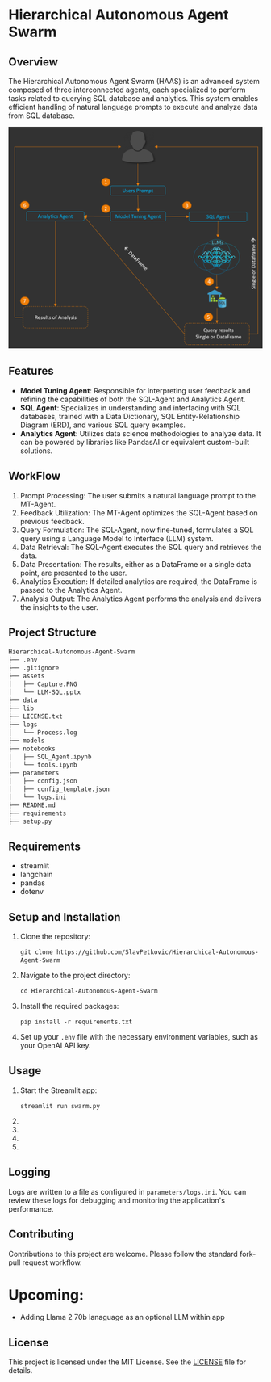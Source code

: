 
# Hierarchical Autonomous Agent Swarm

## Overview
The Hierarchical Autonomous Agent Swarm (HAAS) is an advanced system composed of three interconnected agents, 
each specialized to perform tasks related to querying SQL database and analytics. 
This system enables efficient handling of natural language prompts to execute and analyze data from SQL database.

![Diagram.PNG](assets%2FDiagram.PNG)
## Features
- **Model Tuning Agent**: Responsible for interpreting user feedback and refining the capabilities of both the SQL-Agent and Analytics Agent.
- **SQL Agent**: Specializes in understanding and interfacing with SQL databases, trained with a Data Dictionary, SQL Entity-Relationship Diagram (ERD), and various SQL query examples.
- **Analytics Agent**: Utilizes data science methodologies to analyze data. It can be powered by libraries like PandasAI or equivalent custom-built solutions.

## WorkFlow
1. Prompt Processing: The user submits a natural language prompt to the MT-Agent.
2. Feedback Utilization: The MT-Agent optimizes the SQL-Agent based on previous feedback.
3. Query Formulation: The SQL-Agent, now fine-tuned, formulates a SQL query using a Language Model to Interface (LLM) system.
4. Data Retrieval: The SQL-Agent executes the SQL query and retrieves the data.
5. Data Presentation: The results, either as a DataFrame or a single data point, are presented to the user.
6. Analytics Execution: If detailed analytics are required, the DataFrame is passed to the Analytics Agent.
7. Analysis Output: The Analytics Agent performs the analysis and delivers the insights to the user.

## Project Structure
```angular2html
Hierarchical-Autonomous-Agent-Swarm
├── .env
├── .gitignore
├── assets
│   ├── Capture.PNG
│   └── LLM-SQL.pptx
├── data
├── lib
├── LICENSE.txt
├── logs
│   └── Process.log
├── models
├── notebooks
│   ├── SQL_Agent.ipynb
│   └── tools.ipynb
├── parameters
│   ├── config.json
│   ├── config_template.json
│   └── logs.ini
├── README.md
├── requirements
├── setup.py
```

## Requirements
- streamlit
- langchain
- pandas
- dotenv

## Setup and Installation
1. Clone the repository:
   ```
   git clone https://github.com/SlavPetkovic/Hierarchical-Autonomous-Agent-Swarm
   ```
2. Navigate to the project directory:
   ```
   cd Hierarchical-Autonomous-Agent-Swarm
   ```
3. Install the required packages:
   ```
   pip install -r requirements.txt
   ```
4. Set up your `.env` file with the necessary environment variables, such as your OpenAI API key.

## Usage
1. Start the Streamlit app:
   ```
   streamlit run swarm.py
   ```
2. 
3. 
4. 
5. 

## Logging
Logs are written to a file as configured in `parameters/logs.ini`. You can review these logs for debugging and monitoring the application's performance.

## Contributing
Contributions to this project are welcome. Please follow the standard fork-pull request workflow.

# Upcoming:
- Adding Llama 2 70b lanaguage as an optional LLM within app

## License
This project is licensed under the MIT License. See the [LICENSE](LICENSE.txt) file for details.
